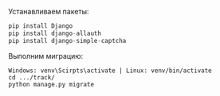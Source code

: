 Устанавливаем пакеты:
```python
pip install Django
pip install django-allauth
pip install django-simple-captcha
```
Выполним миграцию:
```
Windows: venv\Scirpts\activate | Linux: venv/bin/activate
cd .../track/
python manage.py migrate
```
